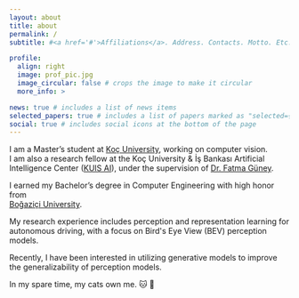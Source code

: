 ```yaml
---
layout: about
title: about
permalink: /
subtitle: #<a href='#'>Affiliations</a>. Address. Contacts. Motto. Etc.

profile:
  align: right
  image: prof_pic.jpg
  image_circular: false # crops the image to make it circular
  more_info: >

news: true # includes a list of news items
selected_papers: true # includes a list of papers marked as "selected={true}"
social: true # includes social icons at the bottom of the page
---
```


I am a Master’s student at [Koç University](https://www.ku.edu.tr/en/), working on computer vision. \
I am also a research fellow at the Koç University & İş Bankası Artificial Intelligence Center ([KUIS AI](https://ai.ku.edu.tr/)), under the supervision of [Dr. Fatma Güney](https://mysite.ku.edu.tr/fguney/).

I earned my Bachelor’s degree in Computer Engineering with high honor from \
[Boğaziçi University](https://bogazici.edu.tr/en-US/Index).

My research experience includes perception and representation learning for autonomous driving, with a focus on Bird's Eye View (BEV) perception models. 

Recently, I have been interested in utilizing generative models to improve the generalizability of perception models.


In my spare time, my cats own me. :cat: :paw_prints:


<!-- Write your biography here. Tell the world about yourself. Link to your favorite [subreddit](http://reddit.com). You can put a picture in, too. The code is already in, just name your picture `prof_pic.jpg` and put it in the `img/` folder.

Put your address / P.O. box / other info right below your picture. You can also disable any of these elements by editing `profile` property of the YAML header of your `_pages/about.md`. Edit `_bibliography/papers.bib` and Jekyll will render your [publications page](/al-folio/publications/) automatically.

Link to your social media connections, too. This theme is set up to use [Font Awesome icons](https://fontawesome.com/) and [Academicons](https://jpswalsh.github.io/academicons/), like the ones below. Add your Facebook, Twitter, LinkedIn, Google Scholar, or just disable all of them. -->
